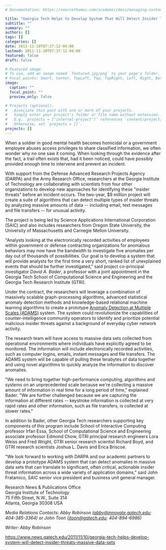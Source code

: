 ```yaml
---
# Documentation: https://sourcethemes.com/academic/docs/managing-content/

title: "Georgia Tech Helps to Develop System That Will Detect Insider Threats from Massive Data Sets"
subtitle: ""
summary: ""
authors: []
tags: []
categories: []
date: 2011-11-10T07:37:12-04:00
lastmod: 2011-11-10T07:37:12-04:00
featured: false
draft: false

# Featured image
# To use, add an image named `featured.jpg/png` to your page's folder.
# Focal points: Smart, Center, TopLeft, Top, TopRight, Left, Right, BottomLeft, Bottom, BottomRight.
image:
  caption: ""
  focal_point: ""
  preview_only: false

# Projects (optional).
#   Associate this post with one or more of your projects.
#   Simply enter your project's folder or file name without extension.
#   E.g. `projects = ["internal-project"]` references `content/project/deep-learning/index.md`.
#   Otherwise, set `projects = []`.
projects: []
---
```


When a soldier in good mental health becomes homicidal or a government employee abuses access privileges to share classified information, we often wonder why no one saw it coming. When looking through the evidence after the fact, a trail often exists that, had it been noticed, could have possibly provided enough time to intervene and prevent an incident.

With support from the Defense Advanced Research Projects Agency (DARPA) and the Army Research Office, researchers at the Georgia Institute of Technology are collaborating with scientists from four other organizations to develop new approaches for identifying these "insider threats" before an incident occurs. The two-year, $9 million project will create a suite of algorithms that can detect multiple types of insider threats by analyzing massive amounts of data -- including email, text messages and file transfers -- for unusual activity.

The project is being led by Science Applications International Corporation (SAIC) and also includes researchers from Oregon State University, the University of Massachusetts and Carnegie Mellon University.

"Analysts looking at the electronically recorded activities of employees within government or defense contracting organizations for anomalous behaviors may now have the bandwidth to investigate five anomalies per day out of thousands of possibilities. Our goal is to develop a system that will provide analysts for the first time a very short, ranked list of unexplained events that should be further investigated," said project co-principal investigator *David A. Bader*, a professor with a joint appointment in the Georgia Tech School of Computational Science and Engineering and the Georgia Tech Research Institute (GTRI).

Under the contract, the researchers will leverage a combination of massively scalable graph-processing algorithms, advanced statistical anomaly detection methods and knowledge-based relational machine learning algorithms to create a prototype [Anomaly Detection at Multiple Scales (ADAMS)](https://www.darpa.mil/program/anomaly-detection-at-multiple-scales) system. The system could revolutionize the capabilities of counter-intelligence community operators to identify and prioritize potential malicious insider threats against a background of everyday cyber network activity.

The research team will have access to massive data sets collected from operational environments where individuals have explicitly agreed to be monitored. The information will include electronically recorded activities, such as computer logins, emails, instant messages and file transfers. The ADAMS system will be capable of pulling these terabytes of data together and using novel algorithms to quickly analyze the information to discover anomalies.

"We need to bring together high-performance computing, algorithms and systems on an unprecedented scale because we're collecting a massive amount of information in real time for a long period of time," explained Bader. "We are further challenged because we are capturing the information at different rates -- keystroke information is collected at very rapid rates and other information, such as file transfers, is collected at slower rates."

In addition to Bader, other Georgia Tech researchers supporting key components of this program include School of Interactive Computing professor Irfan Essa, School of Computational Science and Engineering associate professor Edmond Chow, GTRI principal research engineers Lora Weiss and Fred Wright, GTRI senior research scientist Richard Boyd, and GTRI research scientists Joshua L. Davis and Erica Briscoe.

"We look forward to working with DARPA and our academic partners to develop a prototype ADAMS system that can detect anomalies in massive data sets that can translate to significant, often critical, actionable insider threat information across a wide variety of application domains," said John Fratamico, SAIC senior vice president and business unit general manager.

Research News & Publications Office   
Georgia Institute of Technology   
75 Fifth Street, N.W., Suite 314   
Atlanta, Georgia 30308 USA   

*Media Relations Contacts: Abby Robinson (abby@innovate.gatech.edu; 404-385-3364) or John Toon (jtoon@gatech.edu; 404-894-6986)*

*Writer: Abby Robinson*

https://www.news.gatech.edu/2011/11/10/georgia-tech-helps-develop-system-will-detect-insider-threats-massive-data-sets